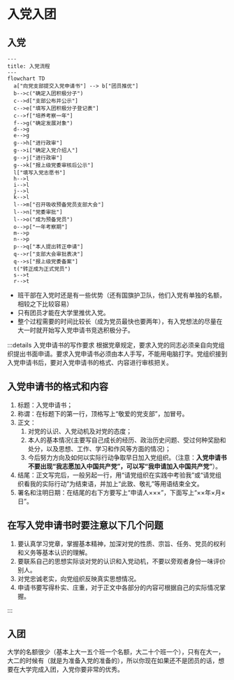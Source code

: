 # 入党入团

## 入党

```mermaid
---
title: 入党流程
---
flowchart TD
  a["向党支部提交入党申请书"] --> b["团员推优"]
  b-->c("确定入团积极分子")
  c-->d["支部公布并公示"]
  c-->e["填写入团积极分子登记表"]
  c-->f["培养考察一年"]
  f-->g("确定发展对象")
  d-->g
  e-->g
  g-->h["进行政审"]
  g-->i["确定入党介绍人"]
  g-->j["进行政审"]
  g-->k["报上级党委审核后公示"]
  l["填写入党志愿书"]
  h-->l
  i-->l
  j-->l
  k-->l
  l-->m["召开吸收预备党员支部大会"]
  l-->n["党委审批"]
  l-->o("成为预备党员")
  o-->p["一年考察期"]
  m-->p
  n-->p
  p-->q["本人提出转正申请"]
  q-->r["支部大会审批表决"]
  q-->s["报上级党委备案"]
  t("转正成为正式党员")
  s-->t
  r-->t
```

- 班干部在入党时还是有一些优势（还有国旗护卫队，他们入党有单独的名额，相较之下比较容易）
- 只有团员才能在大学里推优入党。
- 整个过程需要的时间比较长（成为党员最快也要两年），有入党想法的尽量在大一时就开始写入党申请书竞选积极分子。

:::details 入党申请书的写作要求
根据党章规定，要求入党的同志必须亲自向党组织提出书面申请。要求入党申请书必须由本人手写，不能用电脑打字。党组织接到入党申请书后，要对入党申请书的格式、内容进行审核把关。

## 入党申请书的格式和内容

1. 标题：入党申请书；
2. 称谓：在标题下的第一行，顶格写上“敬爱的党支部”，加冒号。
3. 正文：
   1. 对党的认识、入党动机及对党的态度；
   2. 本人的基本情况(主要写自己成长的经历、政治历史问题、受过何种奖励和处分，以及思想、工作、学习和作风等方面的情况)；
   3. 今后努力方向及如何以实际行动争取早日加入党组织。（注意：**入党申请书不要出现“我志愿加入中国共产党”，可以写“我申请加入中国共产党”**）。
4. 结尾：正文写完后，一般另起一行，用“请党组织在实践中考验我”或“请党组织看我的实际行动”为结束语，并加上“此致、敬礼”等用语结束全文。
5. 署名和注明日期：在结尾的右下方要写上“申请人×××”，下面写上“××年×月×日”。
  
## 在写入党申请书时要注意以下几个问题

1. 要认真学习党章，掌握基本精神，加深对党的性质、宗旨、任务、党员的权利和义务等基本认识的理解。
2. 要联系自己的思想实际谈对党的认识和入党动机，不要以旁观者身份一味评价别人。
3. 对党忠诚老实，向党组织反映真实思想情况。
4. 申请书要写得朴实、庄重，对于正文中各部分的内容可根据自己的实际情况掌握。

:::

## 入团

大学的名额很少（基本上大一五个班一个名额，大二十个班一个），只有在大一，大二的时候有（就是为准备入党的准备的），所以你现在如果还不是团员的话，想要在大学完成入团，入党你要非常的优秀。
